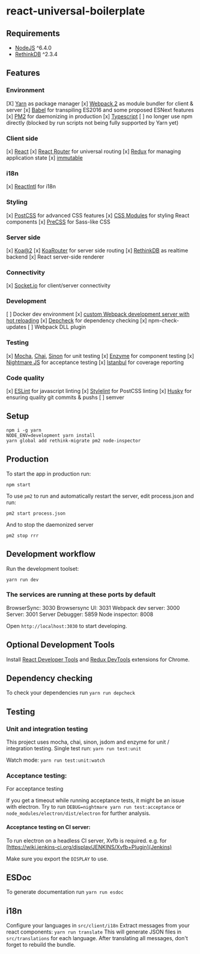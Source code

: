 # react-universal-boilerplate

## Requirements
- [NodeJS](https://nodejs.org/) ^6.4.0
- [RethinkDB](https://www.rethinkdb.com/) ^2.3.4

## Features

### Environment
[X] [Yarn](https://yarnpkg.com/) as package manager
[x] [Webpack 2](https://webpack.github.io/) as module bundler for client & server
[x] [Babel](https://babeljs.io/) for transpiling ES2016 and some proposed ESNext features
[x] [PM2](http://pm2.keymetrics.io/) for daemonizing in production
[x] [Typescript](http://www.typescriptlang.org)
[ ] no longer use npm directly (blocked by run scripts not being fully supported by Yarn yet)

### Client side
[x] [React](https://facebook.github.io/react/)
[x] [React Router](https://github.com/ReactTraining/react-router) for universal routing
[x] [Redux](http://redux.js.org/) for managing application state
[x] [immutable](https://facebook.github.io/immutable-js/)

### i18n
[x] [ReactIntl](https://github.com/yahoo/react-intl) for i18n

### Styling
[x] [PostCSS](http://postcss.org/) for advanced CSS features
[x] [CSS Modules](https://github.com/css-modules/css-modules) for styling React components
[x] [PreCSS](https://jonathantneal.github.io/precss/) for Sass-like CSS

### Server side
[x] [Koa@2](https://github.com/koajs/koa/tree/v2.x)
[x] [KoaRouter](https://github.com/alexmingoia/koa-router) for server side routing
[x] [RethinkDB](https://www.rethinkdb.com/) as realtime backend
[x] React server-side renderer

### Connectivity
[x] [Socket.io](http://socket.io/) for client/server connectivity

### Development
[ ] Docker dev environment
[x] [custom Webpack development server with hot reloading](https://github.com/cl1ck/webpack-hot-socket-server)
[x] [Depcheck](https://github.com/depcheck/depcheck) for dependency checking
[x] npm-check-updates
[ ] Webpack DLL plugin

### Testing
[x] [Mocha](http://mochajs.org/), [Chai](http://chaijs.com/), [Sinon](http://sinonjs.org/) for unit testing
[x] [Enzyme](http://airbnb.io/enzyme/) for component testing
[x] [Nightmare JS](http://www.nightmarejs.org/) for acceptance testing
[x] [Istanbul](https://istanbul.js.org/) for coverage reporting

### Code quality
[x] [ESLint](http://eslint.org/) for javascript linting
[x] [Stylelint](https://stylelint.io/) for PostCSS linting
[x] [Husky](https://github.com/typicode/husky) for ensuring quality git commits & pushs
[ ] semver

## Setup
```
npm i -g yarn
NODE_ENV=development yarn install
yarn global add rethink-migrate pm2 node-inspector
```

## Production
To start the app in production run:
```
npm start
```

To use `pm2` to run and automatically restart the server, edit process.json and run:
```
pm2 start process.json
```

And to stop the daemonized server
```
pm2 stop rrr
```

## Development workflow

Run the development toolset:
```
yarn run dev
```

### The services are running at these ports by default
BrowserSync:              3030
Browsersync UI:           3031
Webpack dev server:       3000
Server:                   3001
Server Debugger:          5859
Node inspector:           8008

Open `http://localhost:3030` to start developing.

## Optional Development Tools
Install [React Developer Tools](https://chrome.google.com/webstore/detail/react-developer-tools/fmkadmapgofadopljbjfkapdkoienihi) and [Redux DevTools](https://chrome.google.com/webstore/detail/redux-devtools/lmhkpmbekcpmknklioeibfkpmmfibljd) extensions for Chrome.

## Dependency checking
To check your dependencies run
`yarn run depcheck`

## Testing

### Unit and integration testing
This project uses mocha, chai, sinon, jsdom and enzyme for unit / integration testing.
Single test run:
`yarn run test:unit`

Watch mode:
`yarn run test:unit:watch`

### Acceptance testing:
For acceptance testing

If you get a timeout while running acceptance tests, it might be an issue with electron.
Try to run `DEBUG=nightmare yarn run test:acceptance` or `node_modules/electron/dist/electron` for further analysis.

#### Acceptance testing on CI server:
To run electron on a headless CI server, Xvfb is required.
e.g. for [https://wiki.jenkins-ci.org/display/JENKINS/Xvfb+Plugin](Jenkins)

Make sure you export the `DISPLAY` to use.

## ESDoc
To generate documentation run
`yarn run esdoc`

## i18n
Configure your languages in `src/client/i18n`
Extract messages from your react components: `yarn run translate`
This will generate JSON files in `src/translations` for each language.
After translating all messages, don't forget to rebuild the bundle.